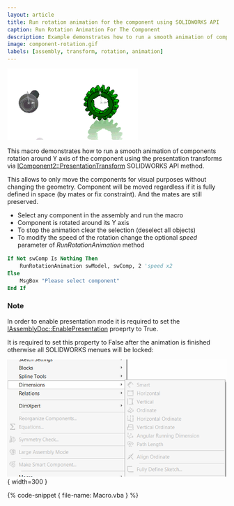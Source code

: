 ```yaml
---
layout: article
title: Run rotation animation for the component using SOLIDWORKS API
caption: Run Rotation Animation For The Component
description: Example demonstrates how to run a smooth animation of components rotation around axis using the presentation transforms in SOLIDWORKS API
image: component-rotation.gif
labels: [assembly, transform, rotation, animation]
---
```

![Component rotation animation around Y axis](component-rotation.gif)

This macro demonstrates how to run a smooth animation of components rotation around Y axis of the component using the presentation transforms via [IComponent2::PresentationTransform](http://help.solidworks.com/2012/english/api/sldworksapi/solidworks.interop.sldworks~solidworks.interop.sldworks.icomponent2~presentationtransform.html) SOLIDWORKS API method.

This allows to only move the components for visual purposes without changing the geometry. Component will be moved regardless if it is fully defined in space (by mates or fix constraint). And the mates are still preserved.

* Select any component in the assembly and run the macro
* Component is rotated around its Y axis
* To stop the animation clear the selection (deselect all objects)
* To modify the speed of the rotation change the optional *speed* parameter of *RunRotationAnimation* method

~~~ vb
If Not swComp Is Nothing Then
    RunRotationAnimation swModel, swComp, 2 'speed x2
Else
    MsgBox "Please select component"
End If
~~~

### Note

In order to enable presentation mode it is required to set the [IAssemblyDoc::EnablePresentation](http://help.solidworks.com/2012/english/api/sldworksapi/SOLIDWORKS.Interop.sldworks~SOLIDWORKS.Interop.sldworks.IAssemblyDoc~EnablePresentation.html) proeprty to True.

It is required to set this property to False after the animation is finished otherwise all SOLIDWORKS menues will be locked:

![Locked menu in the assembly presentation mode](locked-menu.png){ width=300 }

{% code-snippet { file-name: Macro.vba } %}
